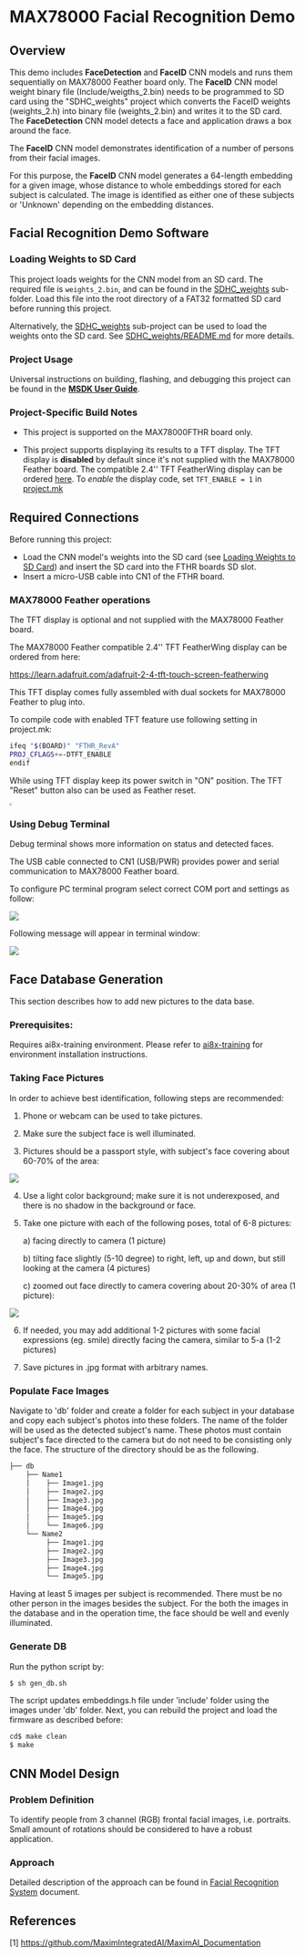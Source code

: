 # MAX78000 Facial Recognition Demo

## Overview

This demo includes **FaceDetection** and **FaceID** CNN models and runs them sequentially on MAX78000 Feather board only. The **FaceID** CNN model weight binary file (Include/weigths_2.bin) needs to be programmed to SD card using the "SDHC_weights" project which converts the FaceID weights (weights_2.h) into binary file (weights_2.bin) and writes it to the SD card.
The **FaceDetection** CNN model detects a face and application draws a box around the face.

The **FaceID** CNN model demonstrates identification of a number of persons from their facial images.

For this purpose, the **FaceID** CNN model generates a 64-length embedding for a given image, whose distance to whole embeddings stored for each subject is calculated. The image is identified as either one of these subjects or 'Unknown' depending on the embedding distances.

## Facial Recognition Demo Software

### Loading Weights to SD Card

This project loads weights for the CNN model from an SD card.  The required file is `weights_2.bin`, and can be found in the [SDHC_weights](SDHC_weights) sub-folder.  Load this file into the root directory of a FAT32 formatted SD card before running this project.

Alternatively, the [SDHC_weights](SDHC_weights) sub-project can be used to load the weights onto the SD card.  See [SDHC_weights/README.md](SDHC_weights/README.md) for more details.

### Project Usage

Universal instructions on building, flashing, and debugging this project can be found in the **[MSDK User Guide](https://analog-devices-msdk.github.io/msdk/USERGUIDE/)**.

### Project-Specific Build Notes

* This project is supported on the MAX78000FTHR board only.

* This project supports displaying its results to a TFT display.  The TFT display is **disabled** by default since it's not supplied with the MAX78000 Feather board. The compatible 2.4'' TFT FeatherWing display can be ordered [here](https://learn.adafruit.com/adafruit-2-4-tft-touch-screen-featherwing).  To _enable_ the display code, set `TFT_ENABLE = 1` in [project.mk](project.mk)

## Required Connections

Before running this project:

* Load the CNN model's weights into the SD card (see [Loading Weights to SD Card](#loading-weights-to-sd-card)) and insert the SD card into the FTHR boards SD slot.
* Insert a micro-USB cable into CN1 of the FTHR board.

### MAX78000 Feather operations

The TFT display is optional and not supplied with the MAX78000 Feather board.

The MAX78000 Feather compatible 2.4'' TFT FeatherWing display can be ordered from here:

https://learn.adafruit.com/adafruit-2-4-tft-touch-screen-featherwing

This TFT display comes fully assembled with dual sockets for MAX78000 Feather to plug into.

To compile code with enabled TFT feature use following setting in project.mk:

```bash
ifeq "$(BOARD)" "FTHR_RevA"
PROJ_CFLAGS+=-DTFT_ENABLE
endif
```

While using TFT display keep its power switch in "ON" position. The TFT "Reset" button also can be used as Feather reset.

<img src="Resources/feather_tft.jpg" style="zoom: 25%;" />

### Using Debug Terminal

Debug terminal shows more information on status and detected faces.

The USB cable connected to CN1 (USB/PWR) provides power and serial communication to  MAX78000 Feather board.

To configure PC terminal program select correct COM port and settings as follow:

![](Resources/terminal_setup.jpg)



Following message will appear in terminal window:

![](Resources/terminal.jpg)



## Face Database Generation

This section describes how to add new pictures to the data base.

### Prerequisites:

Requires ai8x-training environment. Please refer to [ai8x-training](https://github.com/MaximIntegratedAI/ai8x-training?tab=readme-ov-file#installation) for environment installation instructions.

### Taking Face Pictures

In order to achieve best identification, following steps are recommended:

1. Phone or webcam can be used to take pictures.
2. Make sure the subject face is well illuminated.

3. Pictures should be a passport style, with subject's face covering about 60-70% of the area:

![](Resources/image1.png)

4. Use a light color background; make sure it is not underexposed, and there is no shadow in the background or face.

5. Take one picture with each of the following poses, total of 6-8 pictures:

   a) facing directly to camera (1 picture)

   b) tilting face slightly (5-10 degree) to right, left, up and down, but still looking at the camera (4 pictures)

   c) zoomed out face directly to camera covering about 20-30% of area (1 picture):

![](Resources/image2.png)

6. If needed, you may add additional 1-2 pictures with some facial expressions (eg. smile) directly facing the camera, similar to 5-a (1-2 pictures)

7. Save pictures in .jpg format with arbitrary names.

### Populate Face Images

Navigate to 'db' folder and create a folder for each subject in your database and copy each subject's photos into these folders. The name of the folder will be used as the detected subject's name. These photos must contain subject's face directed to the camera but do not need to be consisting only the face. The structure of the directory should be as the following.

```bash
├── db
    ├── Name1
    │    ├── Image1.jpg
    │    ├── Image2.jpg
    │    ├── Image3.jpg
    │    ├── Image4.jpg
    │    ├── Image5.jpg
    │    └── Image6.jpg
    └── Name2
         ├── Image1.jpg
         ├── Image2.jpg
         ├── Image3.jpg
         ├── Image4.jpg
         └── Image5.jpg
```

Having at least 5 images per subject is recommended. There must be no other person in the images besides the subject. For the both the images in the database and in the operation time, the face should be well and evenly illuminated.

### Generate DB

Run the python script by:

```bash
$ sh gen_db.sh
```

The script updates embeddings.h file under 'include' folder using the images under 'db' folder.  Next, you can rebuild the project and load the firmware as described before:

```bash
cd$ make clean
$ make
```



## CNN Model Design
### Problem Definition
To identify people from 3 channel (RGB) frontal facial images, i.e. portraits. Small amount of rotations should be considered to have a robust application.

### Approach
Detailed description of the approach can be found in [Facial Recognition System](https://github.com/MaximIntegratedAI/ai8x-training/blob/develop/docs/FacialRecognitionSystem.md) document.

## References

[1] https://github.com/MaximIntegratedAI/MaximAI_Documentation
